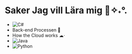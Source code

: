 # Saker Jag vill Lära mig 📓✧˖°.

* ![C#](https://img.shields.io/badge/c%23-%23239120.svg?style=for-the-badge&logo=csharp&logoColor=white)
* Back-end Processen 🧠
* How the Cloud works ☁︎⋅
* ![Java](https://img.shields.io/badge/java-%23ED8B00.svg?style=for-the-badge&logo=openjdk&logoColor=white)
* ![Python](https://img.shields.io/badge/python-3670A0?style=for-the-badge&logo=python&logoColor=ffdd54)
